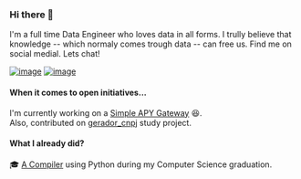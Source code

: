 ### Hi there 👋

I'm a full time Data Engineer who loves data in all forms. I trully believe that knowledge -- which normaly comes trough data -- can free us. Find me on social medial. Lets chat! 

[![image](https://img.shields.io/badge/LinkedIn-0077B5?style=for-the-badge&logo=linkedin&logoColor=white)](https://www.linkedin.com/in/felipediaspereira/)
[![image](https://img.shields.io/badge/Twitter-1DA1F2?style=for-the-badge&logo=twitter&logoColor=white)](https://twitter.com/dias_flp)

#### When it comes to open initiatives...
I'm currently working on a [Simple APY Gateway](https://github.com/fdiaspp/simple-apy-gateway) 😆. \
Also, contributed on [gerador_cnpj](https://github.com/fdiaspp/gerador_cnpj) study project.

#### What I already did?
🎓 [A Compiler](https://github.com/fdiaspp/Compiladores) using Python during my Computer Science graduation.


<!--
**fdiaspp/fdiaspp** is a ✨ _special_ ✨ repository because its `README.md` (this file) appears on your GitHub profile.

Here are some ideas to get you started:

- 🔭 I’m currently working on ...
- 🌱 I’m currently learning ...
- 👯 I’m looking to collaborate on ...
- 🤔 I’m looking for help with ...
- 💬 Ask me about ...
- 📫 How to reach me: ...
- 😄 Pronouns: ...
- ⚡ Fun fact: ...
-->

